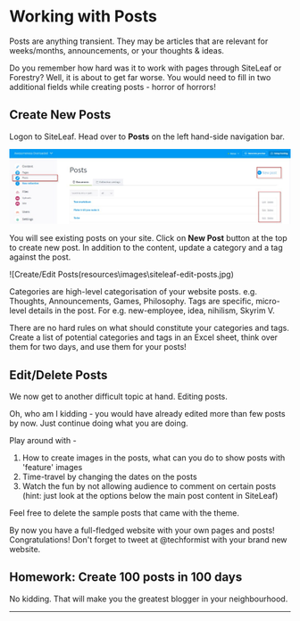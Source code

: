 # Working with Posts

Posts are anything transient. They may be articles that are relevant for weeks/months, announcements, or your thoughts & ideas. 

Do you remember how hard was it to work with pages through SiteLeaf or Forestry? Well, it is about to get far worse. You would need to fill in two additional fields while creating posts - horror of horrors!


## Create New Posts

Logon to SiteLeaf. Head over to __Posts__ on the left hand-side navigation bar.

![Posts in SiteLeaf](resources\images\siteleaf-jekyll-posts.jpg)

You will see existing posts on your site. Click on __New Post__ button at the top to create new post. In addition to the content, update a category and a tag against the post.

![Create/Edit Posts(resources\images\siteleaf-edit-posts.jpg)

Categories are high-level categorisation of your website posts. e.g. Thoughts, Announcements, Games, Philosophy. Tags are specific, micro-level details in the post. For e.g. new-employee, idea, nihilism, Skyrim V.

There are no hard rules on what should constitute your categories and tags. Create a list of potential categories and tags in an Excel sheet, think over them for two days, and use them for your posts!


## Edit/Delete Posts

We now get to another difficult topic at hand. Editing posts.

Oh, who am I kidding - you would have already edited more than few posts by now. Just continue doing what you are doing. 

Play around with -

1. How to create images in the posts, what can you do to show posts with 'feature' images
2. Time-travel by changing the dates on the posts
3. Watch the fun by not allowing audience to comment on certain posts (hint: just look at the options below the main post content in SiteLeaf)

Feel free to delete the sample posts that came with the theme.

By now you have a full-fledged website with your own pages and posts! Congratulations! Don't forget to tweet at @techformist with your brand new website.


## Homework: Create 100 posts in 100 days

No kidding. That will make you the greatest blogger in your neighbourhood.




---